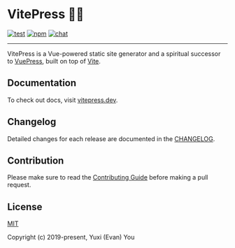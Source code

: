 # VitePress 📝💨
[![test](https://github.com/vuejs/vitepress/workflows/Test/badge.svg)](https://github.com/vuejs/vitepress/actions)
[![npm](https://img.shields.io/npm/v/vitepress)](https://www.npmjs.com/package/vitepress)
[![chat](https://img.shields.io/badge/chat-discord-blue?logo=discord)](https://chat.vuejs.org)

---

VitePress is a Vue-powered static site generator and a spiritual successor to [VuePress](https://vuepress.vuejs.org), built on top of [Vite](https://github.com/vitejs/vite).

## Documentation

To check out docs, visit [vitepress.dev](https://vitepress.dev).

## Changelog

Detailed changes for each release are documented in the [CHANGELOG](https://github.com/vuejs/vitepress/blob/main/CHANGELOG.md).

## Contribution

Please make sure to read the [Contributing Guide](https://github.com/vuejs/vitepress/blob/main/.github/contributing.md) before making a pull request.

## License

[MIT](https://github.com/vuejs/vitepress/blob/main/LICENSE)

Copyright (c) 2019-present, Yuxi (Evan) You
